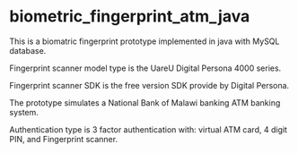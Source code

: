 # biometric_fingerprint_atm_java

This is a biomatric fingerprint prototype implemented in java with MySQL database.

Fingerprint scanner model type is the UareU Digital Persona 4000 series.

Fingerprint scanner SDK is the free version SDK provide by Digital Persona.

The prototype simulates a National Bank of Malawi banking ATM banking system.

Authentication type is 3 factor authentication with: virtual ATM card, 4 digit PIN, and Fingerprint scanner.

